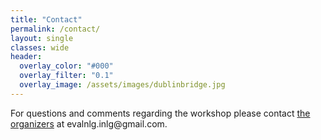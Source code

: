 ```yaml
---
title: "Contact"
permalink: /contact/
layout: single
classes: wide
header:
  overlay_color: "#000"
  overlay_filter: "0.1"
  overlay_image: /assets/images/dublinbridge.jpg
---
```


<style>.athere:before {content: '@'; }</style>
<script type="text/javascript">
function init(){
    var x = document.getElementsByClassName('contactaddr');
    for (var i = 0; i < x.length; i++){
        var sp = x[i];
        sp.innerHTML.replace(/<span.*\/span>/, '@');
        sp.innerHTML = '<a href="mailto:"' + sp.innerHTML + '">' + sp.innerHTML + '</a>';
    }
}
document.body.addEventListener("load", init, false);
</script>
For questions and comments regarding the workshop please contact [the organizers](/organisation) at <span class="contactaddr">evalnlg.inlg<span class="athere"></span>gmail.com</span>. 
